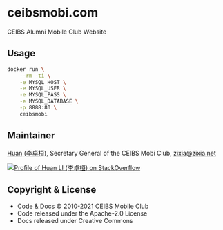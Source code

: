 # ceibsmobi.com

CEIBS Alumni Mobile Club Website

## Usage

```sh
docker run \
    --rm -ti \
    -e MYSQL_HOST \
    -e MYSQL_USER \
    -e MYSQL_PASS \
    -e MYSQL_DATABASE \
    -p 8888:80 \
    ceibsmobi
```

## Maintainer

[Huan](https://github.com/huan) [(李卓桓)](http://linkedin.com/in/zixia), Secretary General of the CEIBS Mobi Club, <zixia@zixia.net>

[![Profile of Huan LI (李卓桓) on StackOverflow](https://stackoverflow.com/users/flair/1123955.png)](https://stackoverflow.com/users/1123955/huan)

## Copyright & License

- Code & Docs © 2010-2021 CEIBS Mobile Club
- Code released under the Apache-2.0 License
- Docs released under Creative Commons